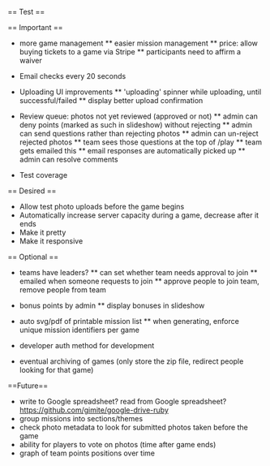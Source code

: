 == Test ==

== Important ==
* more game management
** easier mission management
** price: allow buying tickets to a game via Stripe
** participants need to affirm a waiver

* Email checks every 20 seconds

* Uploading UI improvements
** 'uploading' spinner while uploading, until successful/failed
** display better upload confirmation

* Review queue: photos not yet reviewed (approved or not)
** admin can deny points (marked as such in slideshow) without rejecting
** admin can send questions rather than rejecting photos
** admin can un-reject rejected photos
** team sees those questions at the top of /play
** team gets emailed this
** email responses are automatically picked up
** admin can resolve comments

* Test coverage

== Desired ==
* Allow test photo uploads before the game begins
* Automatically increase server capacity during a game, decrease after it ends
* Make it pretty
* Make it responsive

== Optional ==
* teams have leaders?
** can set whether team needs approval to join
** emailed when someone requests to join
** approve people to join team, remove people from team

* bonus points by admin
** display bonuses in slideshow
* auto svg/pdf of printable mission list
** when generating, enforce unique mission identifiers per game
* developer auth method for development
* eventual archiving of games (only store the zip file, redirect people looking for that game)

==Future==
* write to Google spreadsheet? read from Google spreadsheet? https://github.com/gimite/google-drive-ruby
* group missions into sections/themes
* check photo metadata to look for submitted photos taken before the game
* ability for players to vote on photos (time after game ends)
* graph of team points positions over time